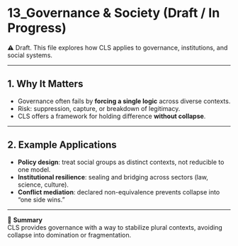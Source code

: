 # 13_Governance & Society (Draft / In Progress)

⚠️ Draft. This file explores how CLS applies to governance, institutions, and social systems.

---

## 1. Why It Matters
- Governance often fails by **forcing a single logic** across diverse contexts.  
- Risk: suppression, capture, or breakdown of legitimacy.  
- CLS offers a framework for holding difference **without collapse**.

---

## 2. Example Applications
- **Policy design**: treat social groups as distinct contexts, not reducible to one model.  
- **Institutional resilience**: sealing and bridging across sectors (law, science, culture).  
- **Conflict mediation**: declared non-equivalence prevents collapse into “one side wins.”

---

📌 **Summary**  
CLS provides governance with a way to stabilize plural contexts, avoiding collapse into domination or fragmentation.
